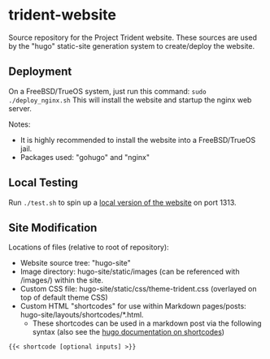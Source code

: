 # trident-website
Source repository for the Project Trident website.
These sources are used by the "hugo" static-site generation system to create/deploy the website.

## Deployment
On a FreeBSD/TrueOS system, just run this command:
`sudo ./deploy_nginx.sh`
This will install the website and startup the nginx web server.

Notes:
* It is highly recommended to install the website into a FreeBSD/TrueOS jail.
* Packages used: "gohugo" and "nginx"

## Local Testing
Run `./test.sh` to spin up a [local version of the website](http://localhost:1313) on port 1313.

## Site Modification
Locations of files (relative to root of repository):
* Website source tree: "hugo-site"
* Image directory: hugo-site/static/images (can be referenced with /images/<imagefile>) within the site.
* Custom CSS file: hugo-site/static/css/theme-trident.css (overlayed on top of default theme CSS)
* Custom HTML "shortcodes" for use within Markdown pages/posts: hugo-site/layouts/shortcodes/*.html.
   * These shortcodes can be used in a markdown post via the following syntax (also see the [hugo documentation on shortcodes](https://gohugo.io/content-management/shortcodes/))
```
{{< shortcode [optional inputs] >}}
```
